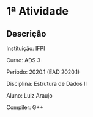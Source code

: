 
# 1ª Atividade 

## Descrição
Instituição: IFPI <p>
Curso: ADS 3 <p>
Periodo: 2020.1 (EAD 2020.1)<p>
Disciplina: Estrutura de Dados II<p>
Aluno: Luiz Araujo<p>
Compiler: G++

